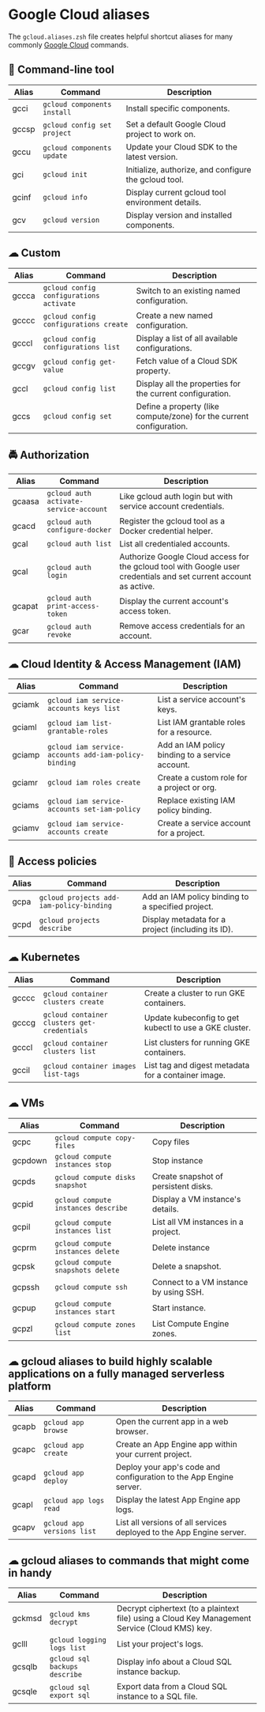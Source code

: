 # Google Cloud aliases

The `gcloud.aliases.zsh` file creates helpful shortcut aliases for many commonly
[Google Cloud](https://cloud.google.com/) commands.

## 🧰 Command-line tool

| Alias | Command | Description |
| ----- | ----- | ----- |
| gcci | `gcloud components install` | Install specific components. |
| gccsp | `gcloud config set project` | Set a default Google Cloud project to work on. |
| gccu | `gcloud components update` | Update your Cloud SDK to the latest version. |
| gci  | `gcloud init` | Initialize, authorize, and configure the gcloud tool. |
| gcinf | `gcloud info` | Display current gcloud tool environment details. |
| gcv  | `gcloud version` | Display version and installed components. |

## ☁ Custom

| Alias | Command | Description |
| ----- | ----- | ----- |
| gccca | `gcloud config configurations activate` | Switch to an existing named configuration. |
| gcccc | `gcloud config configurations create` | Create a new named configuration. |
| gcccl | `gcloud config configurations list` | Display a list of all available configurations. |
| gccgv | `gcloud config get-value` | Fetch value of a Cloud SDK property. |
| gccl | `gcloud config list` | Display all the properties for the current configuration. |
| gccs | `gcloud config set` | Define a property (like compute/zone) for the current configuration. |

## 🚔 Authorization

| Alias | Command | Description |
| ----- | ----- | ----- |
| gcaasa | `gcloud auth activate-service-account` | Like gcloud auth login but with service account credentials. |
| gcacd | `gcloud auth configure-docker` | Register the gcloud tool as a Docker credential helper. |
| gcal  | `gcloud auth list` | List all credentialed accounts. |
| gcal  | `gcloud auth login` | Authorize Google Cloud access for the gcloud tool with Google user credentials and set current account as active. |
| gcapat | `gcloud auth print-access-token` | Display the current account's access token. |
| gcar  | `gcloud auth revoke` | Remove access credentials for an account. |

## ☁ Cloud Identity & Access Management (IAM)

| Alias | Command | Description |
| ----- | ----- | ----- |
| gciamk | `gcloud iam service-accounts keys list` | List a service account's keys. |
| gciaml | `gcloud iam list-grantable-roles` | List IAM grantable roles for a resource. |
| gciamp | `gcloud iam service-accounts add-iam-policy-binding` | Add an IAM policy binding to a service account. |
| gciamr | `gcloud iam roles create` | Create a custom role for a project or org. |
| gciams | `gcloud iam service-accounts set-iam-policy` | Replace existing IAM policy binding. |
| gciamv | `gcloud iam service-accounts create` | Create a service account for a project. |

## 🚪 Access policies

| Alias | Command | Description |
| ----- | ----- | ----- |
| gcpa | `gcloud projects add-iam-policy-binding` | Add an IAM policy binding to a specified project. |
| gcpd | `gcloud projects describe` | Display metadata for a project (including its ID). |

## ☁ Kubernetes

| Alias | Command | Description |
| ----- | ----- | ----- |
| gcccc | `gcloud container clusters create` | Create a cluster to run GKE containers. |
| gcccg | `gcloud container clusters get-credentials` | Update kubeconfig to get kubectl to use a GKE cluster. |
| gcccl | `gcloud container clusters list` | List clusters for running GKE containers. |
| gccil | `gcloud container images list-tags` | List tag and digest metadata for a container image. |

## ☁ VMs

| Alias | Command | Description |
| ----- | ----- | ----- |
| gcpc    | `gcloud compute copy-files` | Copy files |
| gcpdown | `gcloud compute instances stop` | Stop instance |
| gcpds   | `gcloud compute disks snapshot` | Create snapshot of persistent disks. |
| gcpid   | `gcloud compute instances describe` | Display a VM instance's details. |
| gcpil   | `gcloud compute instances list` | List all VM instances in a project. |
| gcprm   | `gcloud compute instances delete` | Delete instance |
| gcpsk   | `gcloud compute snapshots delete` | Delete a snapshot. |
| gcpssh  | `gcloud compute ssh` | Connect to a VM instance by using SSH. |
| gcpup   | `gcloud compute instances start` | Start instance. |
| gcpzl   | `gcloud compute zones list` | List Compute Engine zones. |

## ☁ gcloud aliases to build highly scalable applications on a fully managed serverless platform

| Alias | Command | Description |
| ----- | ----- | ----- |
| gcapb | `gcloud app browse` | Open the current app in a web browser. |
| gcapc | `gcloud app create` | Create an App Engine app within your current project. |
| gcapd | `gcloud app deploy` | Deploy your app's code and configuration to the App Engine server. |
| gcapl | `gcloud app logs read` | Display the latest App Engine app logs. |
| gcapv | `gcloud app versions list` | List all versions of all services deployed to the App Engine server. |

## ☁ gcloud aliases to commands that might come in handy

| Alias | Command | Description |
| ----- | ----- | ----- |
| gckmsd | `gcloud kms decrypt` | Decrypt ciphertext (to a plaintext file) using a Cloud Key Management Service (Cloud KMS) key. |
| gclll  | `gcloud logging logs list` | List your project's logs. |
| gcsqlb | `gcloud sql backups describe` | Display info about a Cloud SQL instance backup. |
| gcsqle | `gcloud sql export sql` | Export data from a Cloud SQL instance to a SQL file. |
